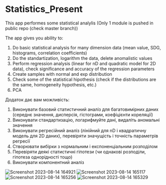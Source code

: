 # Statistics_Present
This app performes some statistical analylis
(Only 1 module is pushed in public repo (check master branch))

The app gives you ability to:
1. Do basic statistical analysis for many dimension data (mean value, SDG, histograms, correlation coefficients)
2. Do the standartization, logarithm the data, delete anomalistic values
3. Perform regression analysis (linear for nD and quadratic model for 2D data), check significance and accuracy of the regression parameters
4. Create samples with normal and exp distribution
5. Check some of the statistical hipothesis (check if the distributions are the same, homogeneity hypothesis, etc.)
6. PCA


Додаток дає вам можливість:
1. Виконувати базовий статистичний аналіз для багатовимірних даних (середнє значення, дисперсія, гістограми, коефіцієнти кореляції)
2. Виконувати стандартизацію, логарифмуйте дані, видаліть аномальні значення
3. Виконувати регресійний аналіз (лінійний для nD і квадратичну модель для 2D даних), перевіряти значущість і точність параметрів регресії
4. Створювати вибірки з нормальним і експоненціальним розподілом
5. Перевіряти деякі статистичні гіпотези (чи однакові розподіли, гіпотеза однорідності тощо)
6. Виконувати компонентний аналіз

![Screenshot 2023-08-14 164921](https://github.com/1Dodeo1/Statistics_Present/assets/108928911/32f32304-f534-42ca-aaf3-c20cf8b39410)
![Screenshot 2023-08-14 165117](https://github.com/1Dodeo1/Statistics_Present/assets/108928911/9af960f0-0ca6-43b4-81c2-b02240018362)
![Screenshot 2023-08-14 165256](https://github.com/1Dodeo1/Statistics_Present/assets/108928911/205d68cc-0c56-462b-9064-1f4ed448d49e)
![Screenshot 2023-08-14 165329](https://github.com/1Dodeo1/Statistics_Present/assets/108928911/8b712c67-f361-436a-863a-29d604547688)
